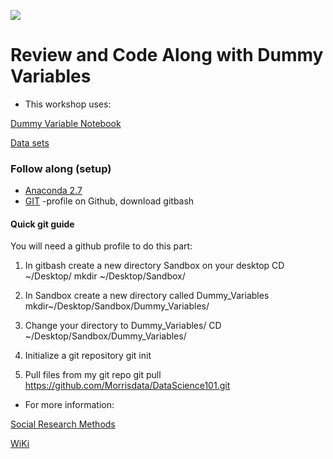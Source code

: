 ![](http://www.clevelandmn.govoffice2.com/vertical/Sites/%7B581E59BA-AE7A-481A-81E0-862AA9F2D577%7D/uploads/%7BABD30A6A-EFC4-401F-82E9-721385E04A63%7D.JPG)
# Review and Code Along with Dummy Variables

- This workshop uses:

[Dummy Variable Notebook](https://github.com/Morrisdata/DataScience101/blob/master/Dummy_Variables/Dummy_Variables.ipynb)

[Data sets](https://github.com/Morrisdata/DataScience101/tree/master/Data)

### Follow along (setup)
* [Anaconda 2.7](https://www.continuum.io/downloads)
* [GIT](https://git-scm.com/downloads) -profile on Github, download gitbash 

#### Quick git guide
You will need a github profile to do this part:

1) In gitbash create a new directory Sandbox on your desktop
CD ~/Desktop/
mkdir ~/Desktop/Sandbox/

2) In Sandbox create a new directory called Dummy_Variables
mkdir~/Desktop/Sandbox/Dummy_Variables/

3) Change your directory to Dummy_Variables/
CD ~/Desktop/Sandbox/Dummy_Variables/

4) Initialize a git repository
git init

5) Pull files from my git repo
git pull https://github.com/Morrisdata/DataScience101.git

* For more information:

[Social Research Methods](https://www.socialresearchmethods.net/kb/dummyvar.php)

[WiKi](https://en.wikipedia.org/wiki/Dummy_variable_(statistics))

